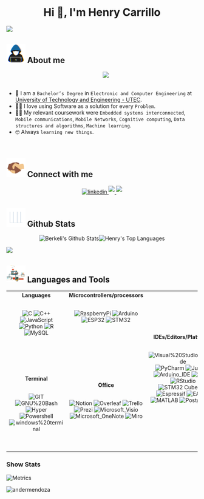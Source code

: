 <h1 align="center">Hi 👋, I'm Henry Carrillo</h1>
<p>
  <a href="https://github.com/DenverCoder1/readme-typing-svg"><img src="https://readme-typing-svg.herokuapp.com?&font=IBM+Plex+Sans&color=abcdef&size=20&lines=Welcome+to+my+GitHub+Profile!;I'm+a+Firmware+Developer;I'm+also+appasionated+telecommunications+and+cybersecurity" /></a>
</p>

## <picture><img src = "https://github.com/henrycarrillo34/henrycarrillo34/blob/main/Images/about_me.gif?raw=true" width = 50px></picture> About me

<picture> <img align="right" src="https://github.com/7oSkaaa/7oSkaaa/blob/main/Images/Right_Side.gif?raw=true" width = 250px></picture>

<br><br>

- :school: I am a `Bachelor’s Degree` in `Electronic and Computer Engineering` at [University of Technology and Engineering - UTEC](https://utec.edu.pe/en).
- :technologist: I love using Software as a solution for every `Problem`.
- :student: My relevant coursework were `Embedded systems interconnected`, `Mobile communications`, `Mobile Networks`, `Cognitive computing`, `Data structures and algorithms`, `Machine learning`.
- :nerd_face: Always `learning new things`.
<br>



## <picture><img src = "https://github.com/henrycarrillo34/henrycarrillo34/blob/main/Images/handshake.gif?raw=true" width = 50px></picture> Connect with me
<div align="center">
<a href="https://www.linkedin.com/in/henrycarrillosoto/?locale=en_US" target="_blank">
<img src=https://img.shields.io/badge/linkedin-%231E77B5.svg?&style=for-the-badge&logo=linkedin&logoColor=white alt=linkedin style="margin-bottom: 5px;" />
</a>
<a href="mailto:henry.carrillosoto@gmail.com" target="_blank">
<img src="https://img.shields.io/badge/gmail:  henry.carrillosoto-%23EA4335.svg?style=for-the-badge&logo=gmail&logoColor=white" t=mail style="margin-bottom: 5px;" />
</a>
<a href="https://dev.to/henrycarrillo34" target="_blank">
<img src="https://img.shields.io/badge/dev.to-0A0A0A?style=for-the-badge&logo=devdotto&logoColor=white" t=mail style="margin-bottom: 5px;" />
</a>
</div> 



</h3>
<p align="left">
</p>


## <picture> <img src = "https://github.com/henrycarrillo34/henrycarrillo34/blob/main/Images/Statistics.gif?raw=true" width = 50px>  </picture> Github Stats
<p align="center">
<img alt="Berkeli's Github Stats" src="https://github-readme-stats.vercel.app/api/?username=henrycarrillo34&show_icons=true&include_all_commits=true&count_private=true&theme=react&hide_border=true&bg_color=1F222E&title_color=F85D7F&icon_color=F8D866" height="192px"/><img alt="Henry's Top Languages" src="https://github-readme-stats.vercel.app/api/top-langs/?username=henrycarrillo34&langs_count=8&layout=compact&theme=react&hide_border=true&bg_color=1F222E&title_color=F85D7F&icon_color=F8D866" height="192px"/>
</p>


![](https://leetcard.jacoblin.cool/CirezD#center)


## <picture> <img src = "https://github.com/henrycarrillo34/henrycarrillo34/blob/main/Images/skills.gif?raw=true" width = 50px>  </picture> Languages and Tools
 

<p align="center">


<table align="center">
    <tr>
      <td valign="top" width="20%"">
        

<div align="center"> <b> Languages </b></div>
<br>
  <div align="center"> 

  ![C](https://img.shields.io/badge/-C-05122A?style=flat&logo=C)
  ![C++](https://img.shields.io/badge/-C++-05122A?style=flat&logo=C%2B%2B)
  ![JavaScript](https://img.shields.io/badge/-JavaScript-05122A?style=flat&logo=javascript)
  ![Python](https://img.shields.io/badge/-Python-05122A?style=flat&logo=python)
  ![R](https://img.shields.io/badge/-R-05122A?style=flat&logo=R&logoColor=276DC3)
  ![MySQL](https://img.shields.io/badge/-SQL-05122A?style=flat&logo=MySQL)    
      <br>
  </div>
      </td>

 <td valign="top" width="20%"">
    
<div align="center"> <b> Microcontrollers/processors </b></div>
<br>
  <div align="center"> 
    
  
  ![RaspberryPi](https://img.shields.io/badge/-RaspberryPi-05122A?style=flat&logo=RaspberryPi&logoColor=c51a4a)
  ![Arduino](https://img.shields.io/badge/-Arduino-05122A?style=flat&logo=Arduino&logoColor=008080)
  ![ESP32](https://img.shields.io/badge/-ESP32-05122A?style=flat&logo=ESP32)
  ![STM32](https://img.shields.io/badge/-STM32-05122A?style=flat&logo=STM32)
<br>
    </td>

  <td ROWSPAN=2 align="center" width="20%">
    <div align="center"> <b> IDEs/Editors/Platforms </b></div>
<br>
  <div align="center"> 
    
  ![Visual%20Studio%20Code](https://img.shields.io/badge/-Visual%20Studio%20Code-05122A?style=flat&logo=Visual%20Studio%20Code&logoColor=007ACC)
  ![PyCharm](https://img.shields.io/badge/-PyCharm-05122A?style=flat&logo=PyCharm)
  ![Jupyter](https://img.shields.io/badge/-Jupyter-05122A?style=flat&logo=Jupyter)
  ![Arduino_IDE](https://img.shields.io/badge/-Arduino_IDE-05122A?style=flat&logo=arduino)
  ![Colab](https://img.shields.io/badge/-Colab-05122A?style=flat&logo=googlecolab)
  ![RStudio](https://img.shields.io/badge/-RStudio-05122A?style=flat&logo=RStudio)
  ![STM32 Cube IDE](https://img.shields.io/badge/-STM32_Cube_IDE-05122A?style=flat&logo=STM32_Cube_IDE)
  ![Espressif](https://img.shields.io/badge/-Espressif-05122A?style=flat&logo=espressif)
  ![EAGLE](https://img.shields.io/badge/-EAGLE-05122A?style=flat&logo=EAGLE)
  ![MATLAB](https://img.shields.io/badge/-MATLAB-05122A?style=flat&logo=MATLAB)
  ![PostgreSQL](https://img.shields.io/badge/-PostgreSQL-05122A?style=flat&logo=postgresql)
<br>
    </td>
  

    
 <td align="center" width="20%">
   <div align="center"> <b> ML/DL </b></div>
<br>
  <div align="center"> 
    

  ![Numpy](https://img.shields.io/badge/-Numpy-05122A?style=flat&logo=Numpy)
  ![Pandas](https://img.shields.io/badge/-Pandas-05122A?style=flat&logo=Pandas)
  ![TensorFlow](https://img.shields.io/badge/-TensorFlow-05122A?style=flat&logo=TensorFlow)

<br>
    </td>

 <td align="center" width="20%">
   <div align="center"> <b> Cloud Servers </b></div>
<br>
  <div align="center"> 
   
  ![Amazon_AWS](https://img.shields.io/badge/-Amazon_AWS-05122A?style=flat&logo=amazon-aws)
  ![Google_Cloud](https://img.shields.io/badge/-Google_Cloud-05122A?style=flat&logo=google-cloud)
  ![IBM_Cloud](https://img.shields.io/badge/-IBM_Cloud-05122A?style=flat&logo=IBM_Cloud)
 

<br>
    </td>
    </tr>

    
<tr>
 <td align="center" width="20%">
   <div align="center"> <b> Terminal </b></div>
<br>
  <div align="center"> 

  ![GIT](https://img.shields.io/badge/-GIT-05122A?style=flat&logo=git)
  ![GNU%20Bash](https://img.shields.io/badge/-GNU%20Bash-05122A?style=flat&logo=GNU%20Bash)
  ![Hyper](https://img.shields.io/badge/-Hyper-05122A?style=flat&logo=Hyper)
  ![Powershell](https://img.shields.io/badge/-Powershell-05122A?style=flat&logo=powershell)
  ![windows%20terminal](https://img.shields.io/badge/-Windows%20Terminal-05122A?style=flat&logo=Windows%20Terminal)
  <br>
    </td>

 <td align="center" width="20%"> 
   <div align="center"> <b> Office </b></div>
<br>
  <div align="center"> 
   
  ![Notion](https://img.shields.io/badge/-Notion-05122A?style=flat&logo=Notion)
  ![Overleaf](https://img.shields.io/badge/-Overleaf-05122A?style=flat&logo=Overleaf)
  ![Trello](https://img.shields.io/badge/-Trello-05122A?style=flat&logo=Trello&logoColor=0088cc)
  ![Prezi](https://img.shields.io/badge/-Prezi-05122A?style=flat&logo=Prezi)
  ![Microsoft_Visio](https://img.shields.io/badge/-Microsoft_Visio-05122A?style=flat&logo=microsoft-visio&logoColor=0044cc)
  ![Microsoft_OneNote](https://img.shields.io/badge/-Microsoft_OneNote-05122A?style=flat&logo=microsoft-onenote&logoColor=AE4BD5)
  ![Miro](https://img.shields.io/badge/-Miro-05122A?style=flat&logo=Miro&logoColor=FFD02F)
   
  <br>
    </td>

  <td align="center" width="20%">
   <div align="center"> <b> Cybersecurity </b></div>
<br>
  <div align="center"> 
    
   ![Heartbleed](https://img.shields.io/badge/-🩸&nbsp;Heartbleed-05122A?style=flat)
  ![SYN Flood](https://img.shields.io/badge/-🌊&nbsp;&nbsp;SYN&nbsp;Flood-05122A?style=flat)
  ![Packet Sniffing & Spoofing](https://img.shields.io/badge/-🗃️&nbsp;Packet&nbsp;Sniffing&nbsp;&&nbsp;Spoofing-05122A?style=flat)
  ![SQL Injection](https://img.shields.io/badge/-💉&nbsp;&nbsp;SQL&nbsp;Injection-05122A?style=flat)
  ![Spectre & Meltdown](https://img.shields.io/badge/-🛡️&nbsp;Spectre&nbsp;&&nbsp;Meltdown-05122A?style=flat)
   
  <br>
    </td>

  <td align="center" width="20%">  
       <div align="center"> <b> OS </b></div>
<br>
  <div align="center"> 
    
  ![Debian](https://img.shields.io/badge/-Debian-05122A?style=flat&logo=debian)
  ![kali-linux](https://img.shields.io/badge/-Kali_Linux-05122A?style=flat&logo=kali-linux)
  ![Linux](https://img.shields.io/badge/-Linux-05122A?style=flat&logo=Linux)
  ![FreeRTOS](https://img.shields.io/badge/-FreeRTOS-05122A?style=flat&logo=FreeRTOS)

  
  <br>
    </td>  
    </tr>
</table>
   




### Show Stats

![Metrics](https://metrics.lecoq.io/henrycarrillo34?template=classic&base.header=0&languages=1&lines=1&isocalendar=1&base=header%2C%20activity%2C%20community%2C%20repositories%2C%20metadata&base.indepth=false&base.hireable=false&base.skip=false&isocalendar=false&isocalendar.duration=half-year&languages=false&languages.ignored=Makefile%2CCmake%2CHTML&languages.limit=8&languages.threshold=0%25&languages.other=false&languages.colors=github&languages.sections=most-used&languages.indepth=false&languages.analysis.timeout=15&languages.analysis.timeout.repositories=7.5&languages.categories=markup%2C%20programming&languages.recent.categories=markup%2C%20programming&languages.recent.load=300&languages.recent.days=14&lines=false&lines.sections=base&lines.repositories.limit=4&lines.history.limit=1&lines.delay=0&config.timezone=America%2FLima&config.twemoji=true)
  
 
  


 






<!-- VISTAS DEL PERFIL -->
<p align="left"> 
<img src="https://komarev.com/ghpvc/?username=henrycarrillo34&color=0e75b6&style=flat" alt="andermendoza" />
 </p>

